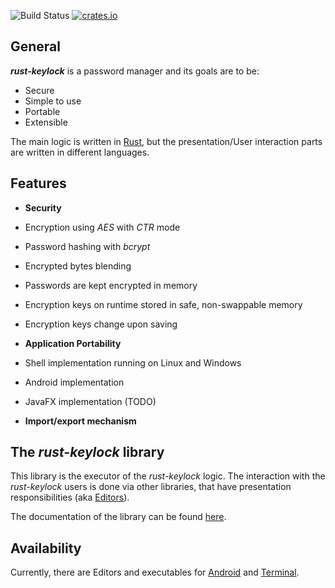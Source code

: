 ![Build Status](https://travis-ci.org/rust-keylock/rust-keylock-lib.svg?branch=master)
[![crates.io](https://img.shields.io/crates/v/rust_keylock.svg)](https://crates.io/crates/rust_keylock)

## General

___rust-keylock___ is a password manager and its goals are to be:

* Secure
* Simple to use
* Portable
* Extensible

The main logic is written in [Rust](https://www.rust-lang.org), but the presentation/User interaction parts are written in different languages.

## Features

* __Security__

 * Encryption using _AES_ with _CTR_ mode
 * Password hashing with _bcrypt_
 * Encrypted bytes blending
 * Passwords are kept encrypted in memory
 * Encryption keys on runtime stored in safe, non-swappable memory
 * Encryption keys change upon saving
 
* __Application Portability__

 * Shell implementation running on Linux and Windows
 * Android implementation
 * JavaFX implementation (TODO)
 
* __Import/export mechanism__

## The _rust-keylock_ library

This library is the executor of the _rust-keylock_ logic. The interaction with the _rust-keylock_ users is done via other libraries, that have presentation responsibilities (aka [Editors](https://rust-keylock.github.io/rust-keylock-lib/rust_keylock/trait.Editor.html)).

The documentation of the library can be found [here](https://rust-keylock.github.io/rust-keylock-lib/rust_keylock/).

## Availability

Currently, there are Editors and executables for [Android](https://github.com/rust-keylock/rust-keylock-android) and [Terminal](https://github.com/rust-keylock/rust-keylock-shell).
